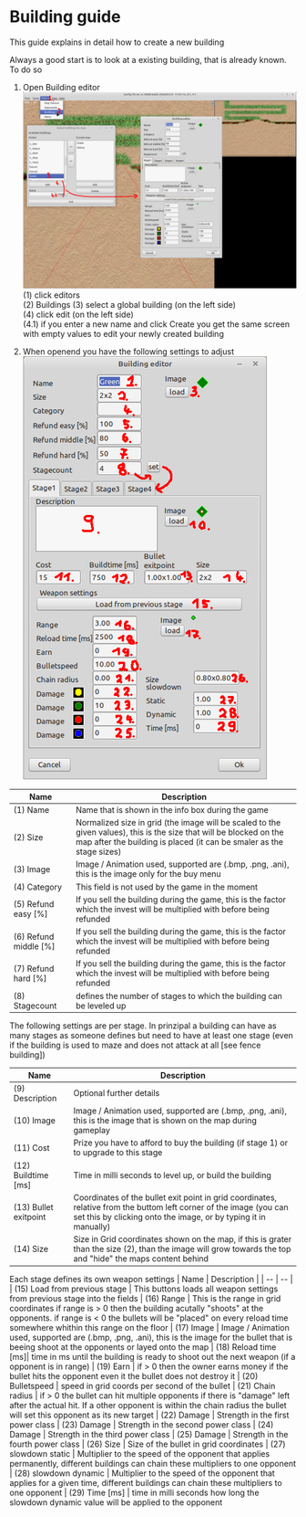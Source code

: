 # Building guide

This guide explains in detail how to create a new building

Always a good start is to look at a existing building, that is already known. To do so

1. Open Building editor ![](images/OpenBuilding.png)  
  (1) click editors  
  (2) Buildings
  (3) select a global building (on the left side)  
  (4) click edit (on the left side)  
  (4.1) if you enter a new name and click Create you get the same screen with empty values to edit your newly created building

2. When openend you have the following settings to adjust ![](images/BuildingSettings.png)

| Name | Description | 
| -- | -- |
| (1) Name | Name that is shown in the info box during the game
| (2) Size | Normalized size in grid (the image will be scaled to the given values), this is the size that will be blocked on the map after the building is placed (it can be smaler as the stage sizes)
| (3) Image |  Image / Animation used, supported are (.bmp, .png, .ani), this is the image only for the buy menu
| (4) Category | This field is not used by the game in the moment
| (5) Refund easy [%] | If you sell the building during the game, this is the factor which the invest will be multiplied with before being refunded
| (6) Refund middle [%] | If you sell the building during the game, this is the factor which the invest will be multiplied with before being refunded
| (7) Refund hard [%] | If you sell the building during the game, this is the factor which the invest will be multiplied with before being refunded
| (8) Stagecount | defines the number of stages to which the building can be leveled up

The following settings are per stage. In prinzipal a building can have as many stages as someone defines but need to have at least one stage (even if the building is used to maze and does not attack at all [see fence building])

| Name | Description | 
| -- | -- |
| (9) Description | Optional further details 
| (10) Image | Image / Animation used, supported are (.bmp, .png, .ani), this is the image that is shown on the map during gameplay
| (11) Cost | Prize you have to afford to buy the building (if stage 1) or to upgrade to this stage
| (12) Buildtime [ms] | Time in milli seconds to level up, or build the building
| (13) Bullet exitpoint | Coordinates of the bullet exit point in grid coordinates, relative from the buttom left corner of the image (you can set this by clicking onto the image, or by typing it in manually)
| (14) Size | Size in Grid coordinates shown on the map, if this is grater than the size (2), than the image will grow towards the top and "hide" the maps content behind

Each stage defines its own weapon settings
| Name | Description | 
| -- | -- |
| (15) Load from previous stage | This buttons loads all weapon settings from previous stage into the fields
| (16) Range | This is the range in grid coordinates if range is > 0 then the building acutally "shoots" at the opponents. if range is < 0 the bullets will be "placed" on every reload time somewhere whithin this range on the floor
| (17) Image | Image / Animation used, supported are (.bmp, .png, .ani), this is the image for the bullet that is beeing shoot at the opponents or layed onto the map
| (18) Reload time [ms]| time in ms until the building is ready to shoot out the next weapon (if a opponent is in range)
| (19) Earn | if > 0 then the owner earns money if the bullet hits the opponent even it the bullet does not destroy it
| (20) Bulletspeed | speed in grid coords per second of the bullet
| (21) Chain radius | if > 0 the bullet can hit multiple opponents if there is "damage" left after the actual hit. If a other opponent is within the chain radius the bullet will set this opponent as its new target
| (22) Damage | Strength in the first power class
| (23) Damage | Strength in the second power class
| (24) Damage | Strength in the third power class
| (25) Damage | Strength in the fourth power class
| (26) Size | Size of the bullet in grid coordinates
| (27) slowdown static | Multiplier to the speed of the opponent that applies permanently, different buildings can chain these multipliers to one opponent
| (28) slowdown dynamic | Multiplier to the speed of the opponent that applies for a given time, different buildings can chain these multipliers to one opponent
| (29) Time [ms] | time in milli seconds how long the slowdown dynamic value will be applied to the opponent


